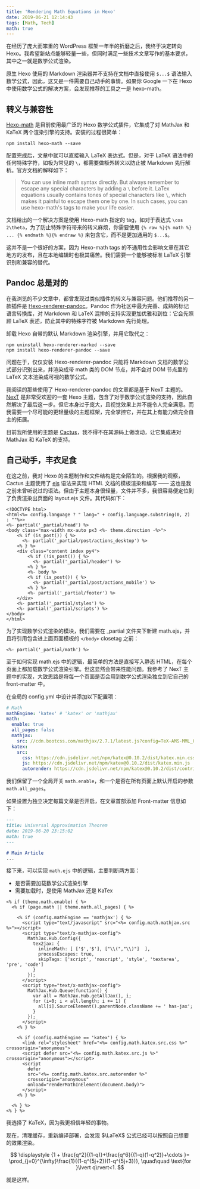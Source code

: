 ```yaml
---
title: 'Rendering Math Equations in Hexo'
date: 2019-06-21 12:14:43
tags: [Math, Tech]
math: true
---
```


在经历了庞大而笨重的 WordPress 框架一年半的折磨之后，我终于决定转向 Hexo。我希望新站点能够轻量一些，但同时满足一些技术文章写作的基本要求，其中之一就是数学公式渲染。

原生 Hexo 使用的 Markdown 渲染器并不支持在文档中直接使用 `$...$` 语法输入数学公式，因此，这又是一件需要自己动手的事情。如果你 Google 一下在 Hexo 中使用数学公式的解决方案，会发现推荐的工具之一是 hexo-math。

## 转义与兼容性

[Hexo-math](https://github.com/hexojs/hexo-math) 是目前使用最广泛的 Hexo 数学公式插件，它集成了对 MathJax 和 KaTeX 两个渲染引擎的支持。安装的过程很简单：

```
npm install hexo-math --save
```

配置完成后，文章中就可以直接输入 LaTeX 表达式。但是，对于 LaTeX 语法中的任何特殊字符，如极为常见的 `\`，都需要做额外转义以防止被 Markdown 先行解析。官方文档的解释如下：

> You can use inline math syntax directly. But always remember to escape any special characters by adding a `\` before it. LaTex equations usually contains tones of special characters like `\`, which makes it painful to escape them one by one. In such cases, you can use hexo-math's tags to make your life easier.

文档给出的一个解决方案是使用 Hexo-math 指定的 tag，如对于表达式 `\cos 2\theta`，为了防止特殊字符带来的转义麻烦，你需要使用 `{% raw %}{% math %} ... {% endmath %}{% endraw %}` 来包含它，而不是更加通用的 `$...$`。

这并不是一个很好的方案，因为 Hexo-math tags 的不通用性会影响文章在其它地方的发布，且在本地编辑时也极其痛苦。我们需要一个能够被标准 LaTeX 引擎识别和兼容的替代。

## Pandoc 总是对的

在我浏览的不少文章中，都曾发现过类似插件的转义与兼容问题。他们推荐的另一款插件是 [Hexo-renderer-pandoc](https://github.com/wzpan/hexo-renderer-pandoc)。Pandoc 作为社区中最为完善、成熟的标记语言转换库，对 Markdown 和 LaTeX 混排的支持实现更加优雅和到位：它会先照顾 LaTeX 表述，防止其中的特殊字符被 Markdown 先行处理。

卸载 Hexo 自带的默认 Markdown 渲染引擎，并用它取代之：

```
npm uninstall hexo-renderer-marked --save
npm install hexo-renderer-pandoc --save
```

问题在于，仅仅安装 Hexo-renderer-pandoc 只能将 Markdown 文档的数学公式部分识别出来，并渲染成带 math 类的 DOM 节点，并不会对 DOM 节点里的 LaTeX 文本渲染成可视的数学公式。

我阅读的那些使用了 Hexo-renderer-pandoc 的文章都是基于 NexT 主题的。[NexT](https://github.com/theme-next/hexo-theme-next) 是非常受欢迎的一套 Hexo 主题，包含了对于数学公式渲染的支持，因此自然解决了最后这一步。但它本身过于庞大，且视觉效果上并不能令人完全满意。而我需要一个尽可能的更轻量级的主题框架，完全掌控它，并在其上有能力做完全自主的拓展。

目前我所使用的主题是 [Cactus](https://probberechts.github.io/hexo-theme-cactus/)，我不得不在其源码上做改动，让它集成进对 MathJax 和 KaTeX 的支持。

## 自己动手，丰衣足食

在这之前，我对 Hexo 的主题制作和文件结构是完全陌生的。根据我的观察，Cactus 主题使用了 [ejs](https://ejs.co/) 语法来实现 HTML 文档的模板渲染和编写 —— 这也是我之前未曾听说过的语法。但由于主题本身很轻量，文件并不多，我很容易便定位到了负责渲染出页面的 layout.ejs 文件。其代码如下：

```ejs
<!DOCTYPE html>
<html<%= config.language ? " lang=" + config.language.substring(0, 2) : ""%>>
<%- partial('_partial/head') %>
<body class="max-width mx-auto px3 <%- theme.direction -%>">
    <% if (is_post()) { %>
      <%- partial('_partial/post/actions_desktop') %>
    <% } %>
    <div class="content index py4">
        <% if (!is_post()) { %>
          <%- partial('_partial/header') %>
        <% } %>
        <%- body %>
        <% if (is_post()) { %>
          <%- partial('_partial/post/actions_mobile') %>
        <% } %>
        <%- partial('_partial/footer') %>
    </div>
    <%- partial('_partial/styles') %>
    <%- partial('_partial/scripts') %>
</body>
</html>
```

为了实现数学公式渲染的模块，我们需要在 _partial 文件夹下新建 math.ejs，并且将引用包含进上面页面模板的 `</body>` closetag 之前：

```ejs
<%- partial('_partial/math') %>
```

至于如何实现 math.ejs 中的逻辑，最简单的方法是直接写入静态 HTML，在每个页面上都加载数学公式渲染引擎。但这显然会带来性能问题。我参考了 NexT 主题中的实现，大致思路是将每一个页面是否会用到数学公式渲染独立到它自己的 front-matter 中。

在全局的 config.yml 中设计并添加以下配置项：

```yml
# Math
mathEngine: 'katex' # 'katex' or 'mathjax'
math:
  enable: true
  all_pages: false
  mathjax:
    src: //cdn.bootcss.com/mathjax/2.7.1/latest.js?config=TeX-AMS-MML_HTMLorMML
  katex:
    src:
      css: https://cdn.jsdelivr.net/npm/katex@0.10.2/dist/katex.min.css
      js: https://cdn.jsdelivr.net/npm/katex@0.10.2/dist/katex.min.js
      autorender: https://cdn.jsdelivr.net/npm/katex@0.10.2/dist/contrib/auto-render.min.js
```

我们保留了一个全局开关 `math.enable`，和一个是否在所有页面上默认开启的参数 `math.all_pages`。

如果设置为独立决定每篇文章是否开启，在文章首部添加 Front-matter 信息如下：

```markdown
---
title: Universal Approximation Theorem
date: 2019-06-20 23:15:02
math: true
---

# Main Article
...
```

接下来，可以实现 `math.ejs` 中的逻辑，主要判断两方面：

- 是否需要加载数学公式渲染引擎
- 需要加载时，是使用 MathJax 还是 KaTex

```ejs
<% if (theme.math.enable) { %>
  <% if (page.math || theme.math.all_pages) { %>

    <% if (config.mathEngine == 'mathjax') { %>
      <script type="text/javascript" src="<%= config.math.mathjax.src %>"></script>
      <script type="text/x-mathjax-config">
        MathJax.Hub.Config({
          tex2jax: {
            inlineMath: [ ['$','$'], ["\\(","\\)"]  ],
            processEscapes: true,
            skipTags: ['script', 'noscript', 'style', 'textarea', 'pre', 'code']
          }
        });
      </script>
      <script type="text/x-mathjax-config">
        MathJax.Hub.Queue(function() {
          var all = MathJax.Hub.getAllJax(), i;
          for (i=0; i < all.length; i += 1) {
            all[i].SourceElement().parentNode.className += ' has-jax';
          }
        });
      </script>
    <% } %>

    <% if (config.mathEngine == 'katex') { %>
      <link rel="stylesheet" href="<%= config.math.katex.src.css %>" crossorigin="anonymous">
      <script defer src="<%= config.math.katex.src.js %>" crossorigin="anonymous"></script>
      <script
        defer
        src="<%= config.math.katex.src.autorender %>"
        crossorigin="anonymous"
        onload="renderMathInElement(document.body)">
      </script>
    <% } %>

  <% } %>
<% } %>
```

我选择了 KaTeX，因为我更相信年轻的事物。

现在，清理缓存，重新编译部署，会发现 $\LaTeX$ 公式已经可以按照自己想要的效果渲染。

$$
\displaystyle {1 +  \frac{q^2}{(1-q)}+\frac{q^6}{(1-q)(1-q^2)}+\cdots }= \prod_{j=0}^{\infty}\frac{1}{(1-q^{5j+2})(1-q^{5j+3})}, \quad\quad \text{for }\lvert q\rvert<1.
$$

就是这样。


